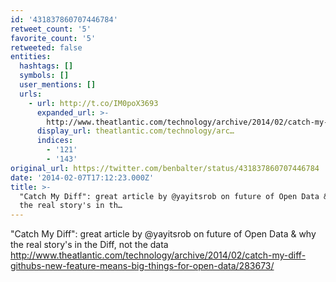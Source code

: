 ```yaml
---
id: '431837860707446784'
retweet_count: '5'
favorite_count: '5'
retweeted: false
entities:
  hashtags: []
  symbols: []
  user_mentions: []
  urls:
    - url: http://t.co/IM0poX3693
      expanded_url: >-
        http://www.theatlantic.com/technology/archive/2014/02/catch-my-diff-githubs-new-feature-means-big-things-for-open-data/283673/
      display_url: theatlantic.com/technology/arc…
      indices:
        - '121'
        - '143'
original_url: https://twitter.com/benbalter/status/431837860707446784
date: '2014-02-07T17:12:23.000Z'
title: >-
  "Catch My Diff": great article by @yayitsrob on future of Open Data &amp; why
  the real story's in th…
---
```


"Catch My Diff": great article by @yayitsrob on future of Open Data &amp; why the real story's in the Diff, not the data http://www.theatlantic.com/technology/archive/2014/02/catch-my-diff-githubs-new-feature-means-big-things-for-open-data/283673/